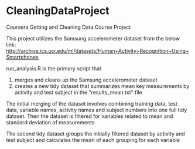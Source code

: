 # CleaningDataProject
Coursera Getting and Cleaning Data Course Project

This project utilizes the Samsung accelerometer dataset from the below link:
http://archive.ics.uci.edu/ml/datasets/Human+Activity+Recognition+Using+Smartphones

run_analysis.R is the primary script that
1) merges and cleans up the Samsung accelerometer dataset
2) creates a new tidy dataset that summarizes mean key measurements by activity and test subject in the "results_mean.txt" file

The initial merging of the dataset involves combining training data, test data, variable names, activity names and subject numbers into one full tidy dataset. Then the dataset is filtered for variables related to mean and standard deviation of measurements

The second tidy dataset groups the initially filtered dataset by activity and test subject and calculates the mean of each grouping for each variable
